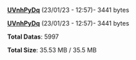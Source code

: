 [**UVnhPyDq**](/data/UVnhPyDq.txt) (23/01/23 - 12:57)- 3441 bytes

[**UVnhPyDq**](/data/UVnhPyDq.txt) (23/01/23 - 12:57)- 3441 bytes

**Total Datas**: 5997

**Total Size**: 35.53 MB / 35.5 MB